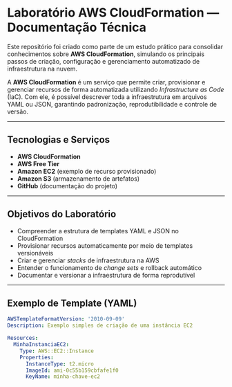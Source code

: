 # Laboratório AWS CloudFormation — Documentação Técnica

Este repositório foi criado como parte de um estudo prático para consolidar conhecimentos sobre **AWS CloudFormation**, simulando os principais passos de criação, configuração e gerenciamento automatizado de infraestrutura na nuvem.

A **AWS CloudFormation** é um serviço que permite criar, provisionar e gerenciar recursos de forma automatizada utilizando *Infrastructure as Code* (IaC). Com ele, é possível descrever toda a infraestrutura em arquivos YAML ou JSON, garantindo padronização, reprodutibilidade e controle de versão.

---

## Tecnologias e Serviços

- **AWS CloudFormation**  
- **AWS Free Tier**  
- **Amazon EC2** (exemplo de recurso provisionado)  
- **Amazon S3** (armazenamento de artefatos)  
- **GitHub** (documentação do projeto)

---

## Objetivos do Laboratório

- Compreender a estrutura de templates YAML e JSON no CloudFormation  
- Provisionar recursos automaticamente por meio de templates versionáveis  
- Criar e gerenciar *stacks* de infraestrutura na AWS  
- Entender o funcionamento de *change sets* e rollback automático  
- Documentar e versionar a infraestrutura de forma reprodutível

---

## Exemplo de Template (YAML)

```yaml
AWSTemplateFormatVersion: '2010-09-09'
Description: Exemplo simples de criação de uma instância EC2

Resources:
  MinhaInstanciaEC2:
    Type: AWS::EC2::Instance
    Properties:
      InstanceType: t2.micro
      ImageId: ami-0c55b159cbfafe1f0
      KeyName: minha-chave-ec2
